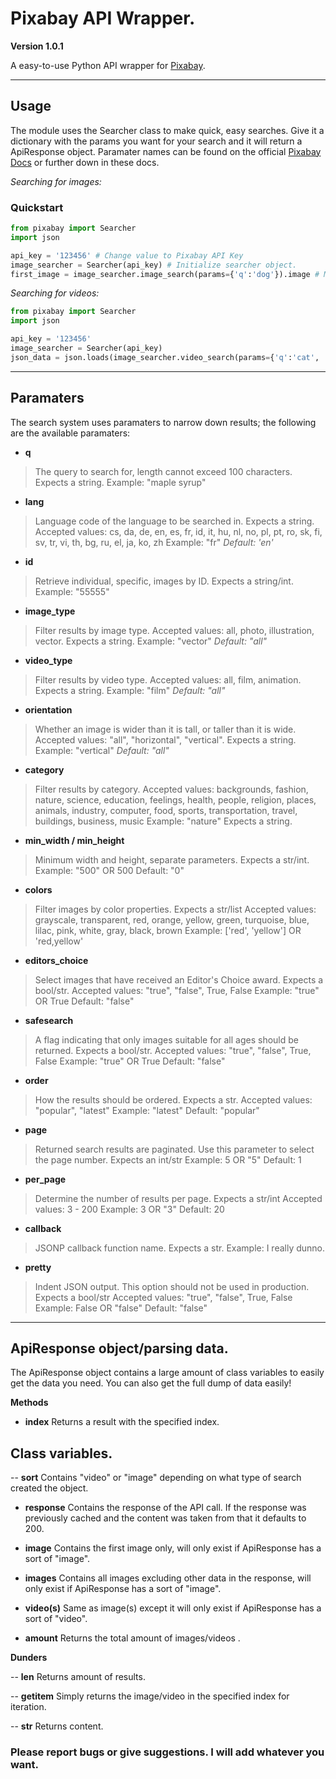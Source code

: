 # Pixabay API Wrapper.

**Version 1.0.1**

A easy-to-use Python API wrapper for [Pixabay](https://pixabay.com/api/docs/).

---

## Usage
The module uses the Searcher class to make quick, easy searches. Give it a dictionary with the params you want for your search and it will return a ApiResponse object.
Paramater names can be found on the official [Pixabay Docs](https://pixabay.com/api/docs/) or further down in these docs.

*Searching for images:*

### Quickstart
```py
from pixabay import Searcher
import json

api_key = '123456' # Change value to Pixabay API Key
image_searcher = Searcher(api_key) # Initialize searcher object.
first_image = image_searcher.image_search(params={'q':'dog'}).image # Make an image search and use the .image method to retrieve the first image.
```

*Searching for videos:*
```py
from pixabay import Searcher
import json

api_key = '123456'
image_searcher = Searcher(api_key)
json_data = json.loads(image_searcher.video_search(params={'q':'cat', 'video_type': 'animation'}).text)
```
---
## Paramaters
The search system uses paramaters to narrow down results; the following are the available paramaters:

- **q** 
> The query to search for, length cannot exceed 100 characters. Expects a string.
Example: "maple syrup"

- **lang**
> Language code of the language to be searched in. Expects a string.
Accepted values: cs, da, de, en, es, fr, id, it, hu, nl, no, pl, pt, ro, sk, fi, sv, tr, vi, th, bg, ru, el, ja, ko, zh
Example: "fr"
*Default: 'en'*

- **id**
> Retrieve individual, specific, images by ID. Expects a string/int.
Example: "55555"

- **image_type**
> Filter results by image type.
Accepted values: all, photo, illustration, vector. Expects a string.
Example: "vector"
*Default: "all"*

- **video_type**
> Filter results by video type.
Accepted values: all, film, animation. Expects a string.
Example: "film"
*Default: "all"*

- **orientation**
> Whether an image is wider than it is tall, or taller than it is wide.
Accepted values: "all", "horizontal", "vertical". Expects a string.
Example: "vertical"
*Default: "all"*

- **category**
> Filter results by category.
Accepted values: backgrounds, fashion, nature, science, education, feelings, health, people, religion, places, animals, industry, computer, food, sports, transportation, travel, buildings, business, music
Example: "nature"
Expects a string.

- **min_width / min_height**
> Minimum width and height, separate parameters. Expects a str/int.
Example: "500" OR 500
Default: "0"

- **colors**
> Filter images by color properties. Expects a str/list
Accepted values: grayscale, transparent, red, orange, yellow, green, turquoise, blue, lilac, pink, white, gray, black, brown
Example: ['red', 'yellow'] OR 'red,yellow'

- **editors_choice**
> Select images that have received an Editor's Choice award. Expects a bool/str.
Accepted values: "true", "false", True, False
Example: "true" OR True
Default: "false"

- **safesearch**
> A flag indicating that only images suitable for all ages should be returned. Expects a bool/str.
Accepted values: "true", "false", True, False
Example: "true" OR True
Default: "false"

- **order**
> How the results should be ordered. Expects a str.
Accepted values: "popular", "latest"
Example: "latest"
Default: "popular"

- **page**
> Returned search results are paginated. Use this parameter to select the page number. Expects an int/str
Example: 5 OR "5"
Default: 1

- **per_page**
> Determine the number of results per page. Expects a str/int
Accepted values: 3 - 200
Example: 3 OR "3"
Default: 20

- **callback**
> JSONP callback function name. Expects a str.
Example: I really dunno.

- **pretty**
> Indent JSON output. This option should not be used in production. Expects a bool/str
Accepted values: "true", "false", True, False 
Example: False OR "false"
Default: "false"

---

## ApiResponse object/parsing data.
The ApiResponse object contains a large amount of class variables to easily get the data you need. You can also get the full dump of data easily!

**Methods**

- **index**
Returns a result with the specified index.

## Class variables.

-- **sort**
Contains "video" or "image" depending on what type of search created the object.

- **response**
Contains the response of the API call. If the response was previously cached and the content was taken from that it defaults to 200.

- **image**
Contains the first image only, will only exist if ApiResponse has a sort of "image".

- **images**
Contains all images excluding other data in the response, will only exist if ApiResponse has a sort of "image".

- **video(s)**
Same as image(s) except it will only exist if ApiResponse has a sort of "video".

- **amount**
Returns the total amount of images/videos .

**Dunders**

-- **__len__**
Returns amount of results.

-- **__getitem__**
Simply returns the image/video in the specified index for iteration.

-- **__str__**
Returns content.

### Please report bugs or give suggestions. I will add whatever you want.
